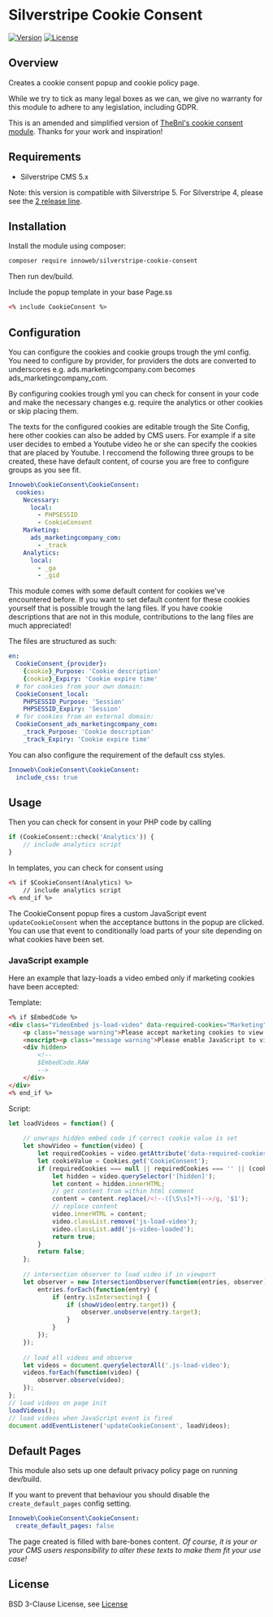 # Silverstripe Cookie Consent

[![Version](http://img.shields.io/packagist/v/innoweb/silverstripe-cookie-consent.svg?style=flat-square)](https://packagist.org/packages/innoweb/silverstripe-cookie-consent)
[![License](http://img.shields.io/packagist/l/innoweb/silverstripe-cookie-consent.svg?style=flat-square)](license.md)

## Overview

Creates a cookie consent popup and cookie policy page. 

While we try to tick as many legal boxes as we can, we give no warranty for this module to adhere to any legislation, including GDPR.

This is an amended and simplified version of [TheBnl's cookie consent module](https://github.com/TheBnl/silverstripe-cookie-consent). Thanks for your work and inspiration!

## Requirements

* Silverstripe CMS 5.x

Note: this version is compatible with Silverstripe 5. For Silverstripe 4, please see the [2 release line](https://github.com/xini/silverstripe-cookie-consent/tree/2).

## Installation

Install the module using composer:
```bash
composer require innoweb/silverstripe-cookie-consent
```

Then run dev/build.

Include the popup template in your base Page.ss
```html
<% include CookieConsent %>
```

## Configuration
You can configure the cookies and cookie groups trough the yml config. You need to configure by provider, 
for providers the dots are converted to underscores e.g. ads.marketingcompany.com becomes ads_marketingcompany_com.

By configuring cookies trough yml you can check for consent in your code and make the necessary changes e.g. require
the analytics or other cookies or skip placing them.

The texts for the configured cookies are editable trough the Site Config, here other cookies can also be added by CMS
users.
For example if a site user decides to embed a Youtube video he or she can specify the cookies that are placed by Youtube.
I reccomend the following three groups to be created, these have default content, of course you are free to configure 
groups as you see fit.

```yaml
Innoweb\CookieConsent\CookieConsent:
  cookies:
    Necessary:
      local:
        - PHPSESSID
        - CookieConsent
    Marketing:
      ads_marketingcompany_com:
        - _track
    Analytics:
      local:
        - _ga
        - _gid
```

This module comes with some default content for cookies we've encountered before. If you want to set default content 
for these cookies yourself that is possible trough the lang files. If you have cookie descriptions that are not in 
this module, contributions to the lang files are much appreciated!

The files are structured as such:

```yaml
en:
  CookieConsent_{provider}:
    {cookie}_Purpose: 'Cookie description'
    {cookie}_Expiry: 'Cookie expire time'
  # for cookies from your own domain:
  CookieConsent_local:
    PHPSESSID_Purpose: 'Session'
    PHPSESSID_Expiry: 'Session'
  # for cookies from an external domain:
  CookieConsent_ads_marketingcompany_com:
    _track_Purpose: 'Cookie description'
    _track_Expiry: 'Cookie expire time'
```

You can also configure the requirement of the default css styles.

```yaml
Innoweb\CookieConsent\CookieConsent:
  include_css: true
```

## Usage

Then you can check for consent in your PHP code by calling

```php
if (CookieConsent::check('Analytics')) {
    // include analytics script
}
```

In templates, you can check for consent using

```html
<% if $CookieConsent(Analytics) %>
    // include analytics script
<% end_if %>
```

The CookieConsent popup fires a custom JavaScript event `updateCookieConsent` when the acceptance buttons in the popup
are clicked. You can use that event to conditionally load parts of your site depending on what cookies have been set.

### JavaScript example

Here an example that lazy-loads a video embed only if marketing cookies have been accepted:

Template:
```html
<% if $EmbedCode %>
<div class="VideoEmbed js-load-video" data-required-cookies="Marketing">
    <p class="message warning">Please accept marketing cookies to view this video.</p>
    <noscript><p class="message warning">Please enable JavaScript to view this video.</p></noscript>
	<div hidden>
		<!--
		$EmbedCode.RAW
		-->
	</div>
</div>
<% end_if %>
```

Script:
```javascript
let loadVideos = function() {
    
    // unwraps hidden embed code if correct cookie value is set
    let showVideo = function(video) {
        let requiredCookies = video.getAttribute('data-required-cookies');
        let cookieValue = Cookies.get('CookieConsent');
        if (requiredCookies === null || requiredCookies === '' || (cookieValue !== null && cookieValue.indexOf(requiredCookies) !== -1)) {
            let hidden = video.querySelector('[hidden]');
            let content = hidden.innerHTML;
            // get content from within html comment
            content = content.replace(/<!--([\S\s]+?)-->/g, '$1');
            // replace content
            video.innerHTML = content;
            video.classList.remove('js-load-video');
            video.classList.add('js-video-loaded');
            return true;
        }
        return false;
    };
    
    // intersection observer to load video if in viewport
    let observer = new IntersectionObserver(function(entries, observer) {
        entries.forEach(function(entry) {
            if (entry.isIntersecting) {
                if (showVideo(entry.target)) {
                    observer.unobserve(entry.target);
                }
            }
        });
    });
    
    // load all videos and observe
    let videos = document.querySelectorAll('.js-load-video');
    videos.forEach(function(video) {
        observer.observe(video);
    });
};
// load videos on page init
loadVideos();
// load videos when JavaScript event is fired
document.addEventListener('updateCookieConsent', loadVideos);
```

## Default Pages

This module also sets up one default privacy policy page on running dev/build.

If you want to prevent that behaviour you should disable the `create_default_pages` config setting.

```yaml
Innoweb\CookieConsent\CookieConsent:
  create_default_pages: false
```

The page created is filled with bare-bones content. 
_Of course, it is your or your CMS users responsibility to alter these texts to make them fit your use case!_

## License

BSD 3-Clause License, see [License](license.md)
